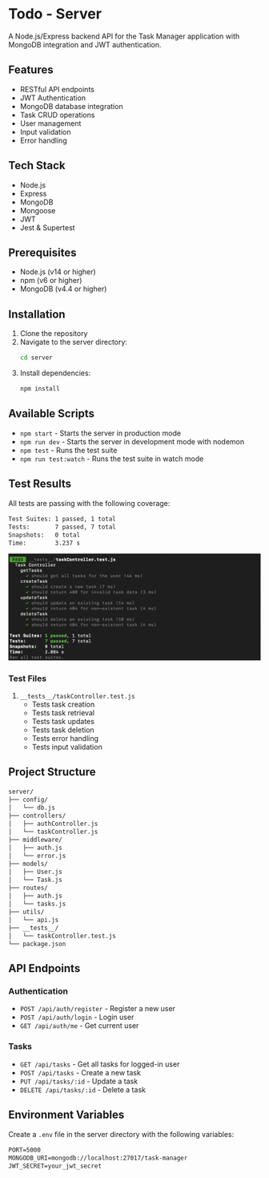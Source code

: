 # Todo - Server

A Node.js/Express backend API for the Task Manager application with MongoDB integration and JWT authentication.

## Features

- RESTful API endpoints
- JWT Authentication
- MongoDB database integration
- Task CRUD operations
- User management
- Input validation
- Error handling

## Tech Stack

- Node.js
- Express
- MongoDB
- Mongoose
- JWT
- Jest & Supertest

## Prerequisites

- Node.js (v14 or higher)
- npm (v6 or higher)
- MongoDB (v4.4 or higher)

## Installation

1. Clone the repository
2. Navigate to the server directory:
   ```bash
   cd server
   ```
3. Install dependencies:
   ```bash
   npm install
   ```

## Available Scripts

- `npm start` - Starts the server in production mode
- `npm run dev` - Starts the server in development mode with nodemon
- `npm test` - Runs the test suite
- `npm run test:watch` - Runs the test suite in watch mode

## Test Results

All tests are passing with the following coverage:

```
Test Suites: 1 passed, 1 total
Tests:       7 passed, 7 total
Snapshots:   0 total
Time:        3.237 s
```
![Test img](server-test.png)

### Test Files

1. `__tests__/taskController.test.js`
   - Tests task creation
   - Tests task retrieval
   - Tests task updates
   - Tests task deletion
   - Tests error handling
   - Tests input validation

## Project Structure

```
server/
├── config/
│   └── db.js
├── controllers/
│   ├── authController.js
│   └── taskController.js
├── middleware/
│   ├── auth.js
│   └── error.js
├── models/
│   ├── User.js
│   └── Task.js
├── routes/
│   ├── auth.js
│   └── tasks.js
├── utils/
│   └── api.js
├── __tests__/
│   └── taskController.test.js
└── package.json
```

## API Endpoints

### Authentication
- `POST /api/auth/register` - Register a new user
- `POST /api/auth/login` - Login user
- `GET /api/auth/me` - Get current user

### Tasks
- `GET /api/tasks` - Get all tasks for logged-in user
- `POST /api/tasks` - Create a new task
- `PUT /api/tasks/:id` - Update a task
- `DELETE /api/tasks/:id` - Delete a task

## Environment Variables

Create a `.env` file in the server directory with the following variables:

```
PORT=5000
MONGODB_URI=mongodb://localhost:27017/task-manager
JWT_SECRET=your_jwt_secret
```